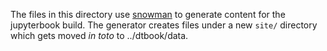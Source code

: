 The files in this directory use [snowman](https://github.com/glaciers-in-archives/snowman)
to generate content for the jupyterbook build. The generator creates files under a new
`site/` directory which gets moved _in toto_ to ../dtbook/data.
